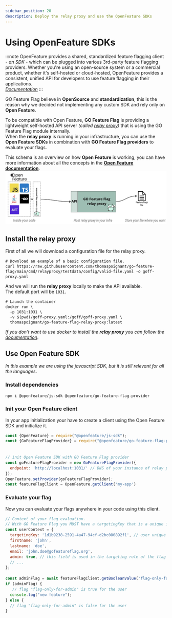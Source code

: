 ```yaml
---
sidebar_position: 20
description: Deploy the relay proxy and use the OpenFeature SDKs 
---
```

# Using OpenFeature SDKs

:::note
OpenFeature provides a shared, standardized feature flagging client - _an SDK_ - which can be plugged into various 3rd-party feature flagging providers.
Whether you're using an open-source system or a commercial product, whether it's self-hosted or cloud-hosted, OpenFeature provides a consistent, unified API for developers to use feature flagging in their applications.  
_[Documentation](https://docs.openfeature.dev)_
:::

GO Feature Flag believe in **OpenSource** and **standardization**, this is the reason why we decided not implementing any custom SDK and rely only on **Open Feature**.

To be compatible with Open Feature, **GO Feature Flag** is providing a lightweight self-hosted API server *(called [relay proxy](../category/use-the-relay-proxy))* that is using the GO Feature Flag module internally.  
When the **relay proxy** is running in your infrastructure, you can use the **Open Feature SDKs** in combination with **GO Feature Flag providers** to evaluate your flags. 

This schema is an overview on how **Open Feature** is working, you can have more information about all the concepts in the **[Open Feature documentation](https://docs.openfeature.dev)**.
![](../../static/docs/openfeature/concepts.jpg)

## Install the relay proxy

First of all we will download a configuration file for the relay proxy.

```shell
# Download an example of a basic configuration file.
curl https://raw.githubusercontent.com/thomaspoignant/go-feature-flag/main/cmd/relayproxy/testdata/config/valid-file.yaml -o goff-proxy.yaml
```

And we will run the **relay proxy** locally to make the API available.  
The default port will be `1031`.

```shell
# Launch the container
docker run \
  -p 1031:1031 \
  -v $(pwd)/goff-proxy.yaml:/goff/goff-proxy.yaml \
  thomaspoignant/go-feature-flag-relay-proxy:latest

```

_If you don't want to use docker to install the **relay proxy** you can follow the [documentation](../relay_proxy/install_relay_proxy.md)_.

## Use Open Feature SDK

_In this example we are using the javascript SDK, but it is still relevant for all the languages_.

### Install dependencies

```shell
npm i @openfeature/js-sdk @openfeature/go-feature-flag-provider
```

### Init your Open Feature client

In your app initialization your have to create a client using the Open Feature SDK and initialize it.

```javascript
const {OpenFeature} = require("@openfeature/js-sdk");
const {GoFeatureFlagProvider} = require("@openfeature/go-feature-flag-provider");


// init Open Feature SDK with GO Feature Flag provider
const goFeatureFlagProvider = new GoFeatureFlagProvider({
  endpoint: 'http://localhost:1031/' // DNS of your instance of relay proxy
});
OpenFeature.setProvider(goFeatureFlagProvider);
const featureFlagClient = OpenFeature.getClient('my-app')
```

### Evaluate your flag

Now you can evaluate your flags anywhere in your code using this client.

```javascript
// Context of your flag evaluation.
// With GO Feature Flag you MUST have a targetingKey that is a unique identifier of the user.
const userContext = {
  targetingKey: '1d1b9238-2591-4a47-94cf-d2bc080892f1', // user unique identifier (mandatory)
  firstname: 'john',
  lastname: 'doe',
  email: 'john.doe@gofeatureflag.org',
  admin: true, // this field is used in the targeting rule of the flag "flag-only-for-admin"
  // ...
};

const adminFlag = await featureFlagClient.getBooleanValue('flag-only-for-admin', false, userContext);
if (adminFlag) {
   // flag "flag-only-for-admin" is true for the user
  console.log("new feature");
} else {
  // flag "flag-only-for-admin" is false for the user
}
```

